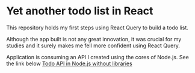 # Yet another todo list in React

This repository holds my first steps using React Query to build a todo list.

Although the app built is not any great innovation, it was crucial for my studies and it surely makes me fell more confident using React Query.

Application is consuming an API I created using the cores of Node.js. See the link below
[Todo API in Node.js without libraries](https://github.com/brianvfarias/challenge01)
